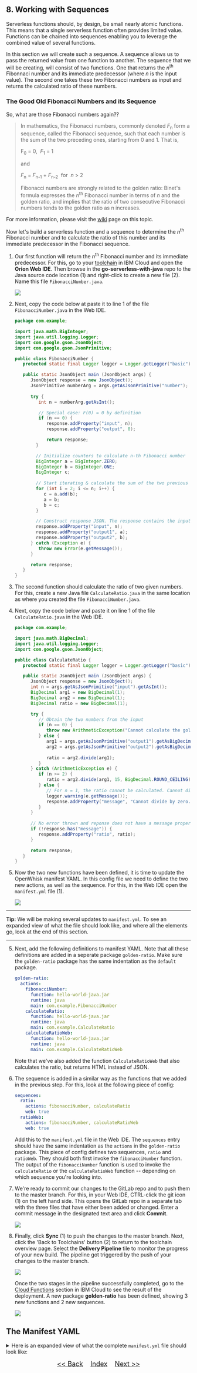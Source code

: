 ## 8. Working with Sequences

Serverless functions should, by design, be small nearly atomic functions. This means that a single serverless function often provides limited value. Functions can be chained into sequences enabling you to leverage the combined value of several functions. 

In this section we will create such a sequence. A sequence allows us to pass the returned value from one function to another. The sequence that we will be creating, will consist of two functions. One that returns the _n_<sup>th</sup> Fibonnaci number and its immediate predecessor (where _n_ is the input value). The second one takes these two Fibonacci numbers as input and returns the calculated ratio of these numbers.

### The Good Old Fibonacci Numbers and its Sequence

So, what are those Fibonacci numbers again??

>In mathematics, the Fibonacci numbers, commonly denoted _F_<sub>n</sub> form a sequence, called the Fibonacci sequence, such that each number is the sum of the two preceding ones, starting from 0 and 1. That is,
>  
>F<sub>0</sub> = 0,&nbsp;&nbsp;_F_<sub>1</sub> = 1 
>  
>and 
>  
>_F_<sub>n</sub> = _F_<sub>n-1</sub> + _F_<sub>n-2</sub>&nbsp;&nbsp;for&nbsp;&nbsp;_n_ > 2
>  
>Fibonacci numbers are strongly related to the golden ratio: Binet's formula expresses the _n_<sup>th</sup> Fibonacci number in terms of _n_ and the golden ratio, and implies that the ratio of two consecutive Fibonacci numbers tends to the golden ratio as n increases. 

For more information, please visit the [wiki](https://en.wikipedia.org/wiki/Fibonacci_number) page on this topic. 

Now let's build a serverless function and a sequence to determine the _n_<sup>th</sup> Fibonacci number and to calculate the ratio of this number and its immediate predecessor in the Fibonacci sequence.

1. Our first function will return the _n_<sup>th</sup> Fibonacci number and its immediate predecessor. For this, go to your [toolchain](https://cloud.ibm.com/devops/toolchains) in IBM Cloud and open the **Orion Web IDE**. Then browse in the **go-serverless-with-java** repo to the Java source code location (1) and right-click to create a new file (2). Name this file `FibonacciNumber.java`.

	![](./images/create-action-webide.png)

2. Next, copy the code below at paste it to line 1 of the file `FibonacciNumber.java` in the Web IDE.

	```java
	package com.example;

	import java.math.BigInteger;
	import java.util.logging.Logger;
	import com.google.gson.JsonObject;
	import com.google.gson.JsonPrimitive;

	public class FibonacciNumber {
	   protected static final Logger logger = Logger.getLogger("basic");

	   public static JsonObject main (JsonObject args) {
	      JsonObject response = new JsonObject();
	      JsonPrimitive numberArg = args.getAsJsonPrimitive("number");
			
	      try {
	         int n = numberArg.getAsInt();

	         // Special case: F(0) = 0 by definition
	         if (n == 0) {
	            response.addProperty("input", n);
	            response.addProperty("output", 0);

	            return response;
	        }

	        // Initialize counters to calculate n-th Fibonacci number
	        BigInteger a = BigInteger.ZERO;
	        BigInteger b = BigInteger.ONE;
	        BigInteger c;
				
	        // Start iterating & calculate the sum of the two previous numbers
	        for (int i = 2; i <= n; i++) {
	           c = a.add(b);
	           a = b;
	           b = c;
	        }

	        // Construct response JSON. The response contains the input parameter, as well as the n-th and (n-1)-th Fibonacci number
	        response.addProperty("input", n);
	        response.addProperty("output1", a);
	        response.addProperty("output2", b);
	      } catch (Exception e) {
             throw new Error(e.getMessage());
	      }

	      return response;
	   }  
	}
	```

2. The second function should calculate the ratio of two given numbers. For this, create a new Java file `CalculateRatio.java` in the same location as where you created the file `FibonacciNumber.java`.

3. Next, copy the code below and paste it on line 1 of the file `CalculateRatio.java` in the Web IDE.

	```java
	package com.example;

	import java.math.BigDecimal;
	import java.util.logging.Logger;
	import com.google.gson.JsonObject;

	public class CalculateRatio {
	   protected static final Logger logger = Logger.getLogger("basic");

	   public static JsonObject main (JsonObject args) {
	      JsonObject response = new JsonObject();      
	      int n = args.getAsJsonPrimitive("input").getAsInt();     
	      BigDecimal arg1 = new BigDecimal(1);
	      BigDecimal arg2 = new BigDecimal(1);
	      BigDecimal ratio = new BigDecimal(1);

	      try {
	         // Obtain the two numbers from the input
	         if (n == 0) {
	            throw new ArithmeticException("Cannot calculate the golden ratio of just one Fibonnaci number. Need at least two!!");
	         } else {
	            arg1 = args.getAsJsonPrimitive("output1").getAsBigDecimal();
	            arg2 = args.getAsJsonPrimitive("output2").getAsBigDecimal();            
		
	            ratio = arg2.divide(arg1);    
	         }
	      } catch (ArithmeticException e) {
	         if (n >= 2) {
	            ratio = arg2.divide(arg1, 15, BigDecimal.ROUND_CEILING);
	         } else { 
	            // For n = 1, the ratio cannot be calculated. Cannot divide by zero...
	            logger.warning(e.getMessage());
	            response.addProperty("message", "Cannot divide by zero. Provide a number greater than 1.");                
	         }
	      }
			
	      // No error thrown and reponse does not have a message property, so calculated ratio can be added
	      if (!response.has("message")) {
	         response.addProperty("ratio", ratio);
	      }

	      return response;
	   }  
	} 
	```

4. Now the two new functions have been defined, it is time to update the OpenWhisk manifest YAML. In this config file we need to define the two new actions, as well as the sequence. For this, in the Web IDE open the `manifest.yml` file (1).

	![](./images/update-manifest.png)

---
**Tip:** We will be making several updates to `manifest.yml`. To see an expanded view of what the file should look like, and where all the elements go, look at the end of this section.

---

5. Next, add the following definitions to manifest YAML. Note that all these definitions are added in a seperate package `golden-ratio`. Make sure the `golden-ratio` package has the same indentation as the `default` package.

	```yaml
	golden-ratio:
      actions:
        fibonacciNumber:
          function: hello-world-java.jar
          runtime: java
          main: com.example.FibonacciNumber
        calculateRatio:
          function: hello-world-java.jar
          runtime: java
          main: com.example.CalculateRatio
        calculateRatioWeb:
          function: hello-world-java.jar
          runtime: java
          main: com.example.CalculateRatioWeb        
	```
	Note that we've also added the function `CalculateRatioWeb` that also calculates the ratio, but returns HTML instead of JSON.

6. The sequence is added in a similar way as the functions that we added in the previous step. For this, look at the following piece of config:

	```yaml
	sequences:
      ratio:
        actions: fibonacciNumber, calculateRatio
        web: true
      ratioWeb:
        actions: fibonacciNumber, calculateRatioWeb
        web: true
	```

	Add this to the `manifest.yml` file in the Web IDE. The `sequences` entry should have the same indentation as the `actions` in the `golden-ratio` package.  This piece of config defines two sequences, `ratio` and `ratioWeb`. They should both first invoke the `fibonacciNumber` function. The output of the `fibonacciNumber` function is used to invoke the `calculateRatio` or the `calculateRatioWeb` function -- depending on which sequence you're looking into. 

7. We're ready to commit our changes to the GitLab repo and to push them to the master branch. For this, in your Web IDE, CTRL-click the git icon (1) on the left hand side. This opens the GitLab repo in a separate tab with the three files that have either been added or changed. Enter a commit message in the designated text area and click **Commit**.

	![](./images/git-commit-changes.png)

8. Finally, click **Sync** (1) to push the changes to the master branch. Next, click the 'Back to Toolchains' button (2) to return to the toolchain overview page. Select the **Delivery Pipeline** tile to monitor the progress of your new build. The pipeline got triggered by the push of your changes to the master branch.

	![](./images/git-sync-with-master.png)

	Once the two stages in the pipeline successfully completed, go to the [Cloud Functions](https://cloud.ibm.com/functions/actions) section in IBM Cloud to see the result of the deployment. A new package **golden-ratio** has been defined, showing 3 new functions and 2 new sequences. 

	![](./images/cloud-functions.png)

## The Manifest YAML
<details>
<summary>Here is an expanded view of what the complete <code>manifest.yml</code> file should look like:</summary>

```yaml
# wskdeploy manifest file

packages:
  default:
    version: 1.0
    license: Apache-2.0
    actions:
      helloJava:
        function: hello-world-java.jar
        runtime: java
        main: com.example.FunctionApp
      webHello:
        function: hello-world-java.jar
        runtime: java
        main: com.example.WebHello      
        web-export: true
  golden-ratio:
    actions:
      fibonacciNumber:
        function: hello-world-java.jar
        runtime: java
        main: com.example.FibonacciNumber
      calculateRatio:
        function: hello-world-java.jar
        runtime: java
        main: com.example.CalculateRatio
      calculateRatioWeb:
        function: hello-world-java.jar
        runtime: java
        main: com.example.CalculateRatioWeb
    sequences:
      ratio:
        actions: fibonacciNumber, calculateRatio
        web: true
      ratioWeb:
        actions: fibonacciNumber, calculateRatioWeb
        web: true
```

For your convenience, the manifest YAML is also included as separate file in the repository. The file is located in the `config` directory and named `manifest-step8.yml`.

</details>

<p  align="center">
	<font size="4">
 		<a href="STEP7.md"><< Back</a>&nbsp;&nbsp;&nbsp;&nbsp;<a href="README.md">Index</a>&nbsp;&nbsp;&nbsp;&nbsp;<a href="STEP9.md">Next >></a></td>
 </font>
</p>
